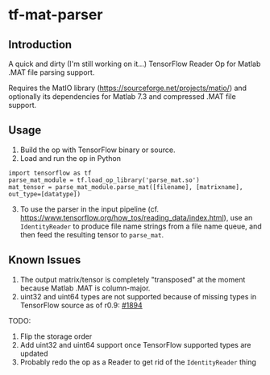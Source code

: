 # tf-mat-parser

## Introduction

A quick and dirty (I'm still working on it...) TensorFlow Reader Op for Matlab
.MAT file parsing support.

Requires the MatIO library (https://sourceforge.net/projects/matio/)
and optionally its dependencies for Matlab 7.3 and compressed .MAT file support.

## Usage

1. Build the op with TensorFlow binary or source.
2. Load and run the op in Python
```
import tensorflow as tf
parse_mat_module = tf.load_op_library('parse_mat.so')
mat_tensor = parse_mat_module.parse_mat([filename], [matrixname], out_type=[datatype])
```
3. To use the parser in the input pipeline (cf.
   https://www.tensorflow.org/how_tos/reading_data/index.html), use an
   `IdentityReader` to produce file name strings from a file name queue, and
   then feed the resulting tensor to `parse_mat`.

## Known Issues

1. The output matrix/tensor is completely "transposed" at the moment because
   Matlab .MAT is column-major.
2. uint32 and uint64 types are not supported because of missing types in
   TensorFlow source as of r0.9: [#1894](https://github.com/tensorflow/tensorflow/issues/1894)

TODO:

1. Flip the storage order
2. Add uint32 and uint64 support once TensorFlow supported types are updated
3. Probably redo the op as a Reader to get rid of the `IdentityReader` thing
